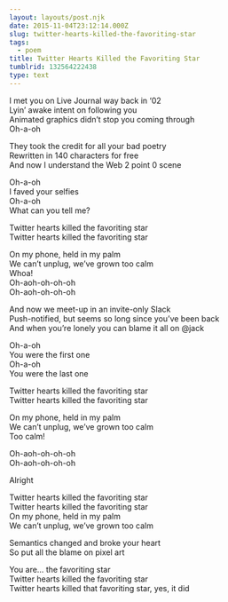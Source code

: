 ```yaml
---
layout: layouts/post.njk
date: 2015-11-04T23:12:14.000Z
slug: twitter-hearts-killed-the-favoriting-star
tags:
  - poem
title: Twitter Hearts Killed the Favoriting Star
tumblrid: 132564222438
type: text
---
```

<p>I met you on Live Journal way back in &lsquo;02<br/>
Lyin&rsquo; awake intent on following you<br/>
Animated graphics didn&rsquo;t stop you coming through<br/>
Oh-a-oh</p>

<p>They took the credit for all your bad poetry<br/>
Rewritten in 140 characters for free<br/>
And now I understand the Web 2 point 0 scene</p>

<p>Oh-a-oh<br/>
I faved your selfies<br/>
Oh-a-oh<br/>
What can you tell me?</p>

<p>Twitter hearts killed the favoriting star<br/>
Twitter hearts killed the favoriting star</p>

<p>On my phone, held in my palm<br/>
We can&rsquo;t unplug, we&rsquo;ve grown too calm<br/>
Whoa!<br/>
Oh-aoh-oh-oh-oh<br/>
Oh-aoh-oh-oh-oh</p>

<p>And now we meet-up in an invite-only Slack<br/>
Push-notified, but seems so long since you&rsquo;ve been back<br/>
And when you&rsquo;re lonely you can blame it all on @jack</p>

<p>Oh-a-oh<br/>
You were the first one<br/>
Oh-a-oh<br/>
You were the last one</p>

<p>Twitter hearts killed the favoriting star<br/>
Twitter hearts killed the favoriting star</p>

<p>On my phone, held in my palm<br/>
We can&rsquo;t unplug, we&rsquo;ve grown too calm<br/>
Too calm!</p>

<p>Oh-aoh-oh-oh-oh<br/>
Oh-aoh-oh-oh-oh</p>

<p>Alright</p>

<p>Twitter hearts killed the favoriting star<br/>
Twitter hearts killed the favoriting star<br/>
On my phone, held in my palm<br/>
We can&rsquo;t unplug, we&rsquo;ve grown too calm</p>

<p>Semantics changed and broke your heart<br/>
So put all the blame on pixel art</p>

<p>You are&hellip; the favoriting star<br/>
Twitter hearts killed the favoriting star<br/>
Twitter hearts killed that favoriting star, yes, it did</p>
